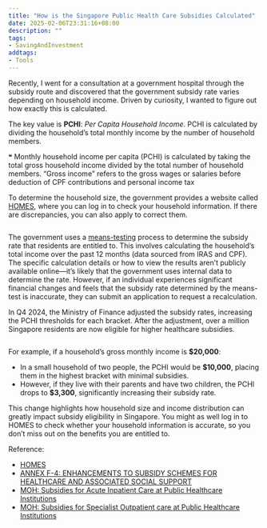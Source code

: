 ```yaml
---
title: "How is the Singapore Public Health Care Subsidies Calculated"
date: 2025-02-06T23:31:16+08:00
description: ""
tags:
- SavingAndInvestment
addtags:
- Tools
---
```


Recently, I went for a consultation at a government hospital through the subsidy route and discovered that the government subsidy rate varies depending on household income. Driven by curiosity, I wanted to figure out how exactly this is calculated.

The key value is **PCHI**: *Per Capita Household Income*. PCHI is calculated by dividing the household’s total monthly income by the number of household members.  

❝ Monthly household income per capita (PCHI) is calculated by taking the total gross household income divided by the total number of household members. “Gross income” refers to the gross wages or salaries before deduction of CPF contributions and personal income tax

To determine the household size, the government provides a website called [HOMES](https://www.homes.gov.sg/eservice), where you can log in to check your household information. If there are discrepancies, you can also apply to correct them.

<div>
    <span class="image fit" style="max-width: 600px;"><img src="https://s3.ap-southeast-1.amazonaws.com/littlecheesecake.me/money.sense/subsidy_rate/subsidy_homes.png" alt="" /></span>
</div>

The government uses a [means-testing](https://ask.gov.sg/aic/questions/cls1kszws00mk1codlofhooi6?from=relatedquestions) process to determine the subsidy rate that residents are entitled to. This involves calculating the household’s total income over the past 12 months (data sourced from IRAS and CPF). The specific calculation details or how to view the results aren’t publicly available online—it’s likely that the government uses internal data to determine the rate. However, if an individual experiences significant financial changes and feels that the subsidy rate determined by the means-test is inaccurate, they can submit an application to request a recalculation.

In Q4 2024, the Ministry of Finance adjusted the subsidy rates, increasing the PCHI thresholds for each bracket. After the adjustment, over a million Singapore residents are now eligible for higher healthcare subsidies.

<div>
    <span class="image fit"><img src="https://s3.ap-southeast-1.amazonaws.com/littlecheesecake.me/money.sense/subsidy_rate/subsidy_rate.png" alt="" /></span>
</div>

For example, if a household’s gross monthly income is **$20,000**:  
- In a small household of two people, the PCHI would be **$10,000**, placing them in the highest bracket with minimal subsidies.  
- However, if they live with their parents and have two children, the PCHI drops to **$3,300**, significantly increasing their subsidy rate.

This change highlights how household size and income distribution can greatly impact subsidy eligibility in Singapore. You might as well log in to HOMES to check whether your household information is accurate, so you don’t miss out on the benefits you are entitled to.

Reference:
- [HOMES](https://www.homes.gov.sg/eservice)
- [ANNEX F-4: ENHANCEMENTS TO SUBSIDY SCHEMES FOR HEALTHCARE AND ASSOCIATED SOCIAL SUPPORT](https://www.mof.gov.sg/docs/librariesprovider3/budget2024/download/pdf/annexf4.pdf)
- [MOH: Subsidies for Acute Inpatient Care at Public Healthcare Institutions](https://www.moh.gov.sg/managing-expenses/schemes-and-subsidies/subsidies-for-acute-inpatient-care-at-public-healthcare-institutions)
- [MOH: Subsidies for Specialist Outpatient care at Public Healthcare Institutions](https://www.moh.gov.sg/managing-expenses/schemes-and-subsidies/subsidies-for-specialist-outpatient-care-at-public-healthcare-institutions)